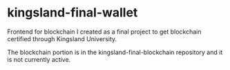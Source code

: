 # kingsland-final-wallet

Frontend for blockchain I created as a final project to get blockchain certified through Kingsland University.

The blockchain portion is in the kingsland-final-blockchain repository and it is not currently active.
